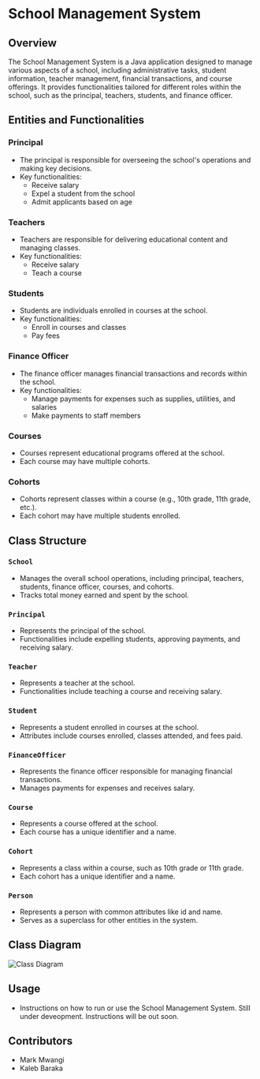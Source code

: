 # School Management System

## Overview
The School Management System is a Java application designed to manage various aspects of a school, including administrative tasks, student information, teacher management, financial transactions, and course offerings. It provides functionalities tailored for different roles within the school, such as the principal, teachers, students, and finance officer.

## Entities and Functionalities

### Principal
- The principal is responsible for overseeing the school's operations and making key decisions.
- Key functionalities:
    - Receive salary
    - Expel a student from the school
    - Admit applicants based on age

### Teachers
- Teachers are responsible for delivering educational content and managing classes.
- Key functionalities:
    - Receive salary
    - Teach a course

### Students
- Students are individuals enrolled in courses at the school.
- Key functionalities:
    - Enroll in courses and classes
    - Pay fees

### Finance Officer
- The finance officer manages financial transactions and records within the school.
- Key functionalities:
    - Manage payments for expenses such as supplies, utilities, and salaries
    - Make payments to staff members

### Courses
- Courses represent educational programs offered at the school.
- Each course may have multiple cohorts.

### Cohorts
- Cohorts represent classes within a course (e.g., 10th grade, 11th grade, etc.).
- Each cohort may have multiple students enrolled.

## Class Structure

### `School`
- Manages the overall school operations, including principal, teachers, students, finance officer, courses, and cohorts.
- Tracks total money earned and spent by the school.

### `Principal`
- Represents the principal of the school.
- Functionalities include expelling students, approving payments, and receiving salary.

### `Teacher`
- Represents a teacher at the school.
- Functionalities include teaching a course and receiving salary.

### `Student`
- Represents a student enrolled in courses at the school.
- Attributes include courses enrolled, classes attended, and fees paid.

### `FinanceOfficer`
- Represents the finance officer responsible for managing financial transactions.
- Manages payments for expenses and receives salary.

### `Course`
- Represents a course offered at the school.
- Each course has a unique identifier and a name.

### `Cohort`
- Represents a class within a course, such as 10th grade or 11th grade.
- Each cohort has a unique identifier and a name.

### `Person`
- Represents a person with common attributes like id and name.
- Serves as a superclass for other entities in the system.

## Class Diagram
![Class Diagram](link-to-your-class-diagram-image)

## Usage
- Instructions on how to run or use the School Management System.
  Still under deveopment. Instructions will be out soon.

## Contributors
- Mark Mwangi
- Kaleb Baraka
